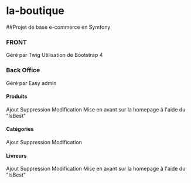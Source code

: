 # la-boutique

##Projet de base e-commerce en Symfony

### FRONT 

Géré par Twig
Utilisation de Bootstrap 4

### Back Office 

Géré par Easy admin 

#### Produits 

Ajout
Suppression
Modification
Mise en avant sur la homepage à l'aide du "IsBest"


#### Catégories

Ajout
Suppression
Modification

#### Livreurs

Ajout
Suppression
Modification
Mise en avant sur la homepage à l'aide du "IsBest"

